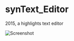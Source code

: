 # synText_Editor
2015, a highlights text editor

![Screenshot](https://github.com/mustafauzun0/synText_Editor/blob/master/screenshots/synText.png)
